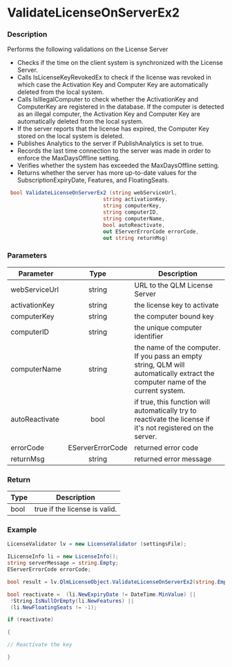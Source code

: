 # ValidateLicenseOnServerEx2

### Description

Performs the following validations on the License Server

* Checks if the time on the client system is synchronized with the License Server.
* Calls IsLicenseKeyRevokedEx to check if the license was revoked in which case the Activation Key and Computer Key are automatically deleted from the local system.
* Calls IsIllegalComputer to check whether the ActivationKey and ComputerKey are registered in the database. If the computer is detected as an illegal computer, the Activation Key and Computer Key are automatically deleted from the local system.
* If the server reports that the license has expired, the Computer Key stored on the local system is deleted.
* Publishes Analytics to the server if PublishAnalytics is set to true.
* Records the last time connection to the server was made in order to enforce the MaxDaysOffline setting.
* Verifies whether the system has exceeded the MaxDaysOffline setting.
* Returns whether the server has more up-to-date values for the SubscriptionExpiryDate, Features, and FloatingSeats.

```c#
 bool ValidateLicenseOnServerEx2 (string webServiceUrl, 
                               string activationKey, 
                               string computerKey, 
                               string computerID, 
                               string computerName, 
                               bool autoReactivate, 
                               out EServerErrorCode errorCode, 
                               out string returnMsg)
```

### Parameters

| Parameter      |       Type       | Description                                                                                                                    |
| -------------- | :--------------: | ------------------------------------------------------------------------------------------------------------------------------ |
| webServiceUrl  |      string      | URL to the QLM License Server                                                                                                  |
| activationKey  |      string      | the license key to activate                                                                                                    |
| computerKey    |      string      | the computer bound key                                                                                                         |
| computerID     |      string      | the unique computer identifier                                                                                                 |
| computerName   |      string      | the name of the computer. If you pass an empty string, QLM will automatically extract the computer name of the current system. |
| autoReactivate |       bool       | if true, this function will automatically try to reactivate the license if it's not registered on the server.                  |
| errorCode      | EServerErrorCode | returned error code                                                                                                            |
| returnMsg      |      string      | returned error message                                                                                                         |

### Return

| Type | Description                   |
| ---- | ----------------------------- |
| bool | true if the license is valid. |

### Example

```c#
LicenseValidator lv = new LicenseValidator (settingsFile);

ILicenseInfo li = new LicenseInfo();
string serverMessage = string.Empty;
EServerErrorCode errorCode;

bool result = lv.QlmLicenseObject.ValidateLicenseOnServerEx2(string.Empty, activationKey, computerKey, computerID, Environment.MachineName, false, ref li, out errorCode, out serverMessage);

bool reactivate =  (li.NewExpiryDate != DateTime.MinValue) ||
 !String.IsNullOrEmpty(li.NewFeatures) ||
 (li.NewFloatingSeats != -1);

if (reactivate)

{

// Reactivate the key 

}
```
